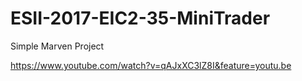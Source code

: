 # ESII-2017-EIC2-35-MiniTrader
Simple Marven Project

https://www.youtube.com/watch?v=qAJxXC3lZ8I&feature=youtu.be
